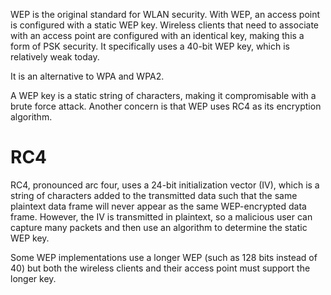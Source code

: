 WEP is the original standard for WLAN security. With WEP, an access point is configured with a static WEP key. Wireless clients that need to associate with an access point are configured with an identical key, making this a form of PSK security. It specifically uses a 40-bit WEP key, which is relatively weak today.

It is an alternative to WPA and WPA2.

A WEP key is a static string of characters, making it compromisable with a brute force attack. Another concern is that WEP uses RC4 as its encryption algorithm.

# RC4
RC4, pronounced arc four, uses a 24-bit initialization vector (IV), which is a string of characters added to the transmitted data such that the same plaintext data frame will never appear as the same WEP-encrypted data frame. However, the IV is transmitted in plaintext, so a malicious user can capture many packets and then use an algorithm to determine the static WEP key.

Some WEP implementations use a longer WEP (such as 128 bits instead of 40) but both the wireless clients and their access point must support the longer key.
